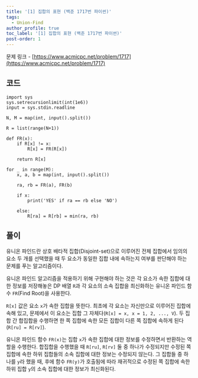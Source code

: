 ```yaml
---
title: '[1] 집합의 표현 (백준 1717번 파이썬)'
tags:
  - Union-Find
author_profile: true
toc_label: '[1] 집합의 표현 (백준 1717번 파이썬)'
post-order: 1
---
```


문제 링크 - [https://www.acmicpc.net/problem/1717](https://www.acmicpc.net/problem/1717)

## 코드
```python::lineons
import sys
sys.setrecursionlimit(int(1e6))
input = sys.stdin.readline

N, M = map(int, input().split())

R = list(range(N+1))

def FR(x):
    if R[x] != x:
        R[x] = FR(R[x])
    
    return R[x]

for _ in range(M):
    x, a, b = map(int, input().split())

    ra, rb = FR(a), FR(b)

    if x:
        print('YES' if ra == rb else 'NO')
        
    else:
        R[ra] = R[rb] = min(ra, rb)
```

## 풀이
유니온 파인드란 상호 배타적 집합(Disjoint-set)으로 이루어진 전체 집합에서 임의의 요소 두 개를 선택했을 때 두 요소가 동일한 집합 내에 속하는지 여부를 판단해야 하는 문제를 푸는 알고리즘이다.

유니온 파인드 알고리즘을 적용하기 위해 구현해야 하는 것은 각 요소가 속한 집합에 대한 정보를 저장해놓은 DP 배열 `R`과 각 요소의 소속 집합을 최신화하는 유니온 파인드 함수 `FR`(Find Root)을 사용한다.

`R[x]` 값은 요소 `x`가 속한 집합을 뜻한다. 최초에 각 요소는 자신만으로 이루어진 집합에 속해 있고, 문제에서 이 요소는 집합 그 자체다(`R[x] = x, x = 1, 2, ..., V`). 두 집합 간 합집합을 수행하면 한 쪽 집합에 속한 모든 집합이 다른 쪽 집합에 속하게 된다(`R[ru] = R[rv]`).

유니온 파인드 함수 `FR(x)`는 집합 `x`가 속한 집합에 대한 정보를 수정하면서 반환하는 역할을 수행한다. 합집합을 수행했을 때 `R[ru]`, `R[rv]` 둘 중 하나가 수정되지만 수정된 쪽 집합에 속한 하위 집합들의 소속 집합에 대한 정보는 수정되지 않는다. 그 집합들 중 하나를 `y`라 했을 때, 후에 함수 `FR(y)`가 호출됨에 따라 재귀적으로 수정된 쪽 집합에 속한 하위 집합 `y`의 소속 집합에 대한 정보가 최신화된다.
